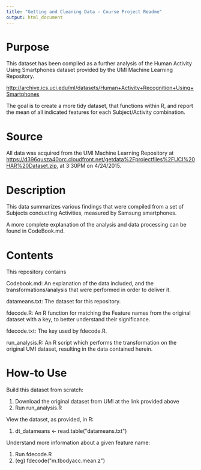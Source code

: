 ```yaml
---
title: "Getting and Cleaning Data - Course Project Readme"
output: html_document
---
```


# Purpose

This dataset has been compiled as a further analysis of the Human Activity Using
Smartphones dataset provided by the UMI Machine Learning Repository.

http://archive.ics.uci.edu/ml/datasets/Human+Activity+Recognition+Using+Smartphones

The goal is to create a more tidy dataset, that functions within R, and report
the mean of all indicated features for each Subject/Activity combination.

# Source

All data was acquired from the UMI Machine Learning Repository at https://d396qusza40orc.cloudfront.net/getdata%2Fprojectfiles%2FUCI%20HAR%20Dataset.zip, at 3:30PM on 4/24/2015.

# Description

This data summarizes various findings that were compiled from a set of Subjects
conducting Activities, measured by Samsung smartphones.

A more complete explanation of the analysis and data processing can be found in
CodeBook.md.

# Contents

This repository contains

Codebook.md: An explanation of the data included, and the transformations/analysis
that were performed in order to deliver it.

datameans.txt: The dataset for this repository.

fdecode.R: An R function for matching the Feature names from the original dataset
with a key, to better understand their significance.

fdecode.txt: The key used by fdecode.R.

run_analysis.R: An R script which performs the transformation on the original UMI 
dataset, resulting in the data contained herein.

# How-to Use

Build this dataset from scratch:
1) Download the original dataset from UMI at the link provided above
2) Run run_analysis.R

View the dataset, as provided, in R:
1) dt_datameans <- read.table("datameans.txt")

Understand more information about a given feature name:
1) Run fdecode.R
2) (eg) fdecode("m.tbodyacc.mean.z")

